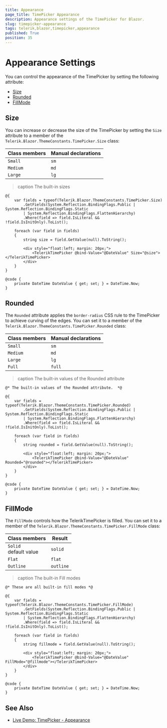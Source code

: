```yaml
---
title: Appearance
page_title: TimePicker Appearance
description: Appearance settings of the TimePicker for Blazor.
slug: timepicker-appearance
tags: telerik,blazor,timepicker,appearance
published: True
position: 35
---
```


# Appearance Settings

You can control the appearance of the TimePicker by setting the following attribute:

* [Size](#size)
* [Rounded](#rounded)
* [FillMode](#fillmode)


## Size

You can increase or decrease the size of the TimePicker by setting the `Size` attribute to a member of the `Telerik.Blazor.ThemeConstants.TimePicker.Size` class:

| Class members | Manual declarations |
|------------|--------|
|`Small` |`sm`|
|`Medium`|`md`|
|`Large`|`lg`|

>caption The built-in sizes

````CSHTML
@{
    var fields = typeof(Telerik.Blazor.ThemeConstants.TimePicker.Size)
        .GetFields(System.Reflection.BindingFlags.Public | System.Reflection.BindingFlags.Static
        | System.Reflection.BindingFlags.FlattenHierarchy)
        .Where(field => field.IsLiteral && !field.IsInitOnly).ToList();

    foreach (var field in fields)
    {
        string size = field.GetValue(null).ToString();

        <div style="float:left; margin: 20px;">
            <TelerikTimePicker @bind-Value="@DateValue" Size="@size"></TelerikTimePicker>
        </div>
    }
}

@code {
    private DateTime DateValue { get; set; } = DateTime.Now;
}
````

## Rounded

The `Rounded` attribute applies the `border-radius` CSS rule to the TimePicker to achieve curving of the edges. You can set it to a member of the `Telerik.Blazor.ThemeConstants.TimePicker.Rounded` class:

| Class members | Manual declarations |
|------------|--------|
|`Small` |`sm`|
|`Medium`|`md`|
|`Large`|`lg`|
|`Full`|`full`|

>caption The built-in values of the Rounded attribute

````CSHTML
@* The built-in values of the Rounded attribute.  *@

@{
    var fields = typeof(Telerik.Blazor.ThemeConstants.TimePicker.Rounded)
        .GetFields(System.Reflection.BindingFlags.Public | System.Reflection.BindingFlags.Static
        | System.Reflection.BindingFlags.FlattenHierarchy)
        .Where(field => field.IsLiteral && !field.IsInitOnly).ToList();

    foreach (var field in fields)
    {
        string rounded = field.GetValue(null).ToString();

        <div style="float:left; margin: 20px;">
            <TelerikTimePicker @bind-Value="@DateValue" Rounded="@rounded"></TelerikTimePicker>
        </div>
    }
}

@code {
    private DateTime DateValue { get; set; } = DateTime.Now;
}
````

## FillMode

The `FillMode` controls how the TelerikTimePicker is filled. You can set it to a member of the `Telerik.Blazor.ThemeConstants.TimePicker.FillMode` class:

| Class members | Result |
|------------|--------|
|`Solid` <br /> default value|`solid`|
|`Flat`|`flat`|
|`Outline`|`outline`|

>caption The built-in Fill modes

````CSHTML
@* These are all built-in fill modes *@

@{
    var fields = typeof(Telerik.Blazor.ThemeConstants.TimePicker.FillMode)
        .GetFields(System.Reflection.BindingFlags.Public | System.Reflection.BindingFlags.Static
        | System.Reflection.BindingFlags.FlattenHierarchy)
        .Where(field => field.IsLiteral && !field.IsInitOnly).ToList();

    foreach (var field in fields)
    {
        string fillmode = field.GetValue(null).ToString();

        <div style="float:left; margin: 20px;">
            <TelerikTimePicker @bind-Value="@DateValue" FillMode="@fillmode"></TelerikTimePicker>
        </div>
    }
}

@code {
    private DateTime DateValue { get; set; } = DateTime.Now;
}
````

## See Also

* [Live Demo: TimePicker - Appearance](https://demos.telerik.com/blazor-ui/timepicker/appearance)
